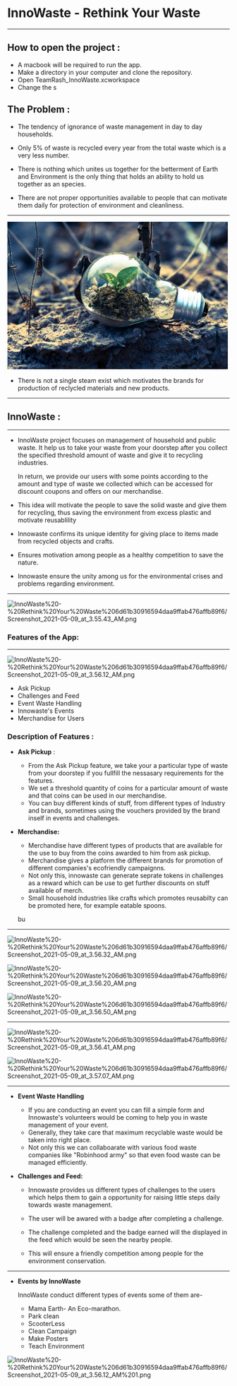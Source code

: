 # InnoWaste - Rethink Your Waste

---

## How to open the project :

- A macbook will be required to run the app.
- Make a directory in your computer and clone the repository.
- Open TeamRash_InnoWaste.xcworkspace
- Change the s

## The Problem :

- The tendency of ignorance of waste management in day to day households.

- Only 5% of waste is recycled every year from the total waste which is a very less number.
- There is nothing which unites us together for the betterment of Earth and Environment is the only thing that holds an ability to hold us together as an species.
- There are not proper opportunities available to people that can motivate them daily for protection of environment and cleanliness.

---

![InnoWaste%20-%20Rethink%20Your%20Waste%206d61b30916594daa9ffab476affb89f6/pexels-photo-1108572.jpeg](InnoWaste%20-%20Rethink%20Your%20Waste%206d61b30916594daa9ffab476affb89f6/pexels-photo-1108572.jpeg)

- There is not a single steam exist which motivates the brands for production of reclycled materials and new products.

---

## InnoWaste :

---

- InnoWaste project focuses on management of household and public waste. It help us to take your waste from your doorstep after you collect the specified threshold amount of waste and give it to recycling industries.

    In return, we provide our users with some points according to the amount and type of waste we collected which can be accessed for discount coupons and offers on our merchandise.

- This idea will motivate the people to save the solid waste and give them for recycling, thus saving the environment from excess plastic and motivate reusablility
- Innowaste confirms its unique identity for giving place to items made from recycled objects and crafts.
- Ensures motivation among people as a healthy competition to save the nature.
- Innowaste ensure the unity among us for the environmental crises and problems regarding environment.

---

![InnoWaste%20-%20Rethink%20Your%20Waste%206d61b30916594daa9ffab476affb89f6/Screenshot_2021-05-09_at_3.55.43_AM.png](InnoWaste%20-%20Rethink%20Your%20Waste%206d61b30916594daa9ffab476affb89f6/Screenshot_2021-05-09_at_3.55.43_AM.png)

### Features of the App:

---

![InnoWaste%20-%20Rethink%20Your%20Waste%206d61b30916594daa9ffab476affb89f6/Screenshot_2021-05-09_at_3.56.12_AM.png](InnoWaste%20-%20Rethink%20Your%20Waste%206d61b30916594daa9ffab476affb89f6/Screenshot_2021-05-09_at_3.56.12_AM.png)

- Ask Pickup
- Challenges and Feed
- Event Waste Handling
- Innowaste's Events
- Merchandise for Users

### Description of Features :

- **Ask Pickup** :

    - From the Ask Pickup feature, we take your a particular type of waste from your doorstep if you fullfill the nessasary requirements for the features.
    - We set a threshold quantity of coins for a particular amount of waste and that coins can be used in our merchandise.
    - You can buy different kinds of stuff, from different types of Industry and brands, sometimes using the vouchers provided by the brand inself in events and challenges.

- **Merchandise:**

    - Merchandise have different types of products that are available for the use to buy from the coins awarded to him from ask pickup.
    - Merchandise gives a platform the different brands for promotion of different companies's ecofriendly campaignns.
    - Not only this, innowaste can generate seprate tokens in challenges as a reward which can be use to get further discounts on stuff available of merch.
    - Small household industries like crafts which promotes reusabilty can be promoted here, for example eatable spoons.

    bu

---

![InnoWaste%20-%20Rethink%20Your%20Waste%206d61b30916594daa9ffab476affb89f6/Screenshot_2021-05-09_at_3.56.32_AM.png](InnoWaste%20-%20Rethink%20Your%20Waste%206d61b30916594daa9ffab476affb89f6/Screenshot_2021-05-09_at_3.56.32_AM.png)

![InnoWaste%20-%20Rethink%20Your%20Waste%206d61b30916594daa9ffab476affb89f6/Screenshot_2021-05-09_at_3.56.20_AM.png](InnoWaste%20-%20Rethink%20Your%20Waste%206d61b30916594daa9ffab476affb89f6/Screenshot_2021-05-09_at_3.56.20_AM.png)

![InnoWaste%20-%20Rethink%20Your%20Waste%206d61b30916594daa9ffab476affb89f6/Screenshot_2021-05-09_at_3.56.50_AM.png](InnoWaste%20-%20Rethink%20Your%20Waste%206d61b30916594daa9ffab476affb89f6/Screenshot_2021-05-09_at_3.56.50_AM.png)

---

![InnoWaste%20-%20Rethink%20Your%20Waste%206d61b30916594daa9ffab476affb89f6/Screenshot_2021-05-09_at_3.56.41_AM.png](InnoWaste%20-%20Rethink%20Your%20Waste%206d61b30916594daa9ffab476affb89f6/Screenshot_2021-05-09_at_3.56.41_AM.png)

![InnoWaste%20-%20Rethink%20Your%20Waste%206d61b30916594daa9ffab476affb89f6/Screenshot_2021-05-09_at_3.57.07_AM.png](InnoWaste%20-%20Rethink%20Your%20Waste%206d61b30916594daa9ffab476affb89f6/Screenshot_2021-05-09_at_3.57.07_AM.png)

---

- **Event Waste Handling**

    - If you are conducting an event you can fill a simple form and Innowaste's volunteers would be coming to help you in waste management of your event.
    - Generally, they take care that maximum recyclable waste would be taken into right place.
    - Not only this we can collaboarate with various food waste companies like "Robinhood army" so that even food waste can be managed efficiently.

- **Challenges and Feed:**

    - Innowaste provides us different types of challenges to the users which helps them to gain a opportunity for raising little steps daily towards waste management.

    - The user will be awared with a badge after completing a challenge.

    - The challenge completed and the badge earned will the displayed in the feed which would be seen the nearby people.

    - This will ensure a friendly competition among people for the environment conservation.

---

- **Events by InnoWaste**

    InnoWaste conduct different types of events some of them are-

    - Mama Earth- An Eco-marathon.
    - Park clean
    - ScooterLess
    - Clean Campaign
    - Make Posters
    - Teach Environment

![InnoWaste%20-%20Rethink%20Your%20Waste%206d61b30916594daa9ffab476affb89f6/Screenshot_2021-05-09_at_3.56.12_AM%201.png](InnoWaste%20-%20Rethink%20Your%20Waste%206d61b30916594daa9ffab476affb89f6/Screenshot_2021-05-09_at_3.56.12_AM%201.png)